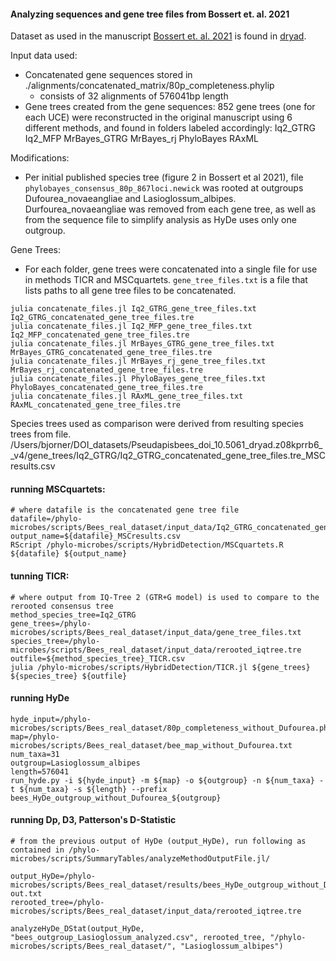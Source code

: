 #### Analyzing sequences and gene tree files from Bossert et. al. 2021

Dataset as used in the manuscript [Bossert et. al. 2021](https://academic.oup.com/sysbio/article-abstract/70/4/803/6050959?login=false) is found in [dryad](https://datadryad.org/stash/dataset/doi:10.5061/dryad.z08kprrb6).

Input data used:
 - Concatenated gene sequences stored in ./alignments/concatenated_matrix/80p_completeness.phylip
	- consists of 32 alignments of 576041bp length
 - Gene trees created from the gene sequences: 852 gene trees (one for each UCE) were reconstructed in the original manuscript using 6 different methods, and found in folders labeled accordingly:
Iq2_GTRG
Iq2_MFP
MrBayes_GTRG
MrBayes_rj
PhyloBayes
RAxML
 
Modifications: 

- Per initial published species tree (figure 2 in Bossert et al 2021), file `phylobayes_consensus_80p_867loci.newick` was rooted at outgroups Dufourea_novaeangliae and Lasioglossum_albipes. Durfourea_novaeangliae was removed from each gene tree, as well as from the sequence file to simplify analysis as HyDe uses only one outgroup.

Gene Trees:

- For each folder, gene trees were concatenated into a single file for use in methods TICR and MSCquartets. `gene_tree_files.txt` is a file that lists paths to all gene tree files to be concatenated.

```
julia concatenate_files.jl Iq2_GTRG_gene_tree_files.txt Iq2_GTRG_concatenated_gene_tree_files.tre 
julia concatenate_files.jl Iq2_MFP_gene_tree_files.txt Iq2_MFP_concatenated_gene_tree_files.tre 
julia concatenate_files.jl MrBayes_GTRG_gene_tree_files.txt MrBayes_GTRG_concatenated_gene_tree_files.tre 
julia concatenate_files.jl MrBayes_rj_gene_tree_files.txt MrBayes_rj_concatenated_gene_tree_files.tre 
julia concatenate_files.jl PhyloBayes_gene_tree_files.txt PhyloBayes_concatenated_gene_tree_files.tre 
julia concatenate_files.jl RAxML_gene_tree_files.txt RAxML_concatenated_gene_tree_files.tre 
```

Species trees used as comparison were derived from resulting species trees
from file.
/Users/bjorner/DOI_datasets/Pseudapisbees_doi_10.5061_dryad.z08kprrb6__v4/gene_trees/Iq2_GTRG/Iq2_GTRG_concatenated_gene_tree_files.tre_MSCresults.csv


#### running MSCquartets:
```
# where datafile is the concatenated gene tree file
datafile=/phylo-microbes/scripts/Bees_real_dataset/input_data/Iq2_GTRG_concatenated_gene_tree_files.tre
output_name=${datafile}_MSCresults.csv
RScript /phylo-microbes/scripts/HybridDetection/MSCquartets.R ${datafile} ${output_name}
```

#### tunning TICR:
```
# where output from IQ-Tree 2 (GTR+G model) is used to compare to the rerooted consensus tree
method_species_tree=Iq2_GTRG
gene_trees=/phylo-microbes/scripts/Bees_real_dataset/input_data/gene_tree_files.txt
species_tree=/phylo-microbes/scripts/Bees_real_dataset/input_data/rerooted_iqtree.tre
outfile=${method_species_tree}_TICR.csv
julia /phylo-microbes/scripts/HybridDetection/TICR.jl ${gene_trees} ${species_tree} ${outfile}

```
#### running HyDe

```
hyde_input=/phylo-microbes/scripts/Bees_real_dataset/80p_completeness_without_Dufourea.phylip
map=/phylo-microbes/scripts/Bees_real_dataset/bee_map_without_Dufourea.txt
num_taxa=31
outgroup=Lasioglossum_albipes
length=576041
run_hyde.py -i ${hyde_input} -m ${map} -o ${outgroup} -n ${num_taxa} -t ${num_taxa} -s ${length} --prefix bees_HyDe_outgroup_without_Dufourea_${outgroup}
```

#### running Dp, D3, Patterson's D-Statistic

```
# from the previous output of HyDe (output_HyDe), run following as contained in /phylo-microbes/scripts/SummaryTables/analyzeMethodOutputFile.jl/

output_HyDe=/phylo-microbes/scripts/Bees_real_dataset/results/bees_HyDe_outgroup_without_Dufourea_Lasioglossum_albipes-out.txt
rerooted_tree=/phylo-microbes/scripts/Bees_real_dataset/input_data/rerooted_iqtree.tre

analyzeHyDe_DStat(output_HyDe, "bees_outgroup_Lasioglossum_analyzed.csv", rerooted_tree, "/phylo-microbes/scripts/Bees_real_dataset/", "Lasioglossum_albipes") 
```